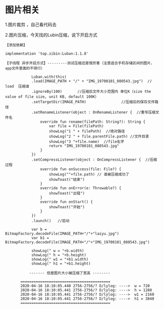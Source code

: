 # 图片相关

  1.图片裁剪 ，自己看代码去
  
  2.图片压缩，今天找的Lubin压缩，说下开启方式
  
    【添加依赖】
  
    implementation 'top.zibin:Luban:1.1.8'
    
    【子线程 异步开启方式】---------测试压缩还是很厉害（注意适合手机存储区间的图片，app文件里面的不得行）
    
                Luban.with(this)
                .load(IMAGE_PATH + "/" + "IMG_19700101_080543.jpg")  // load  压缩谁
                .ignoreBy(100)       //压缩后文件大小范围内 单位K（size the value of file size, unit KB, default 100K）
                .setTargetDir(IMAGE_PATH)                //压缩后的保存文件路径
                .setRenameListener(object : OnRenameListener {  //重写压缩文件名
                    override fun rename(filePath: String?): String {
                        var file = File(filePath)
                        showLog("1 " + filePath)  //绝对路径
                        showLog("2 " + file.parentFile.path) //文件目录
                        showLog("3 "+file.name)  //file名字
                        return "IMG_19700101_080543.jpg"
                    }
                })
                .setCompressListener(object : OnCompressListener {  //压缩过程
                    override fun onSuccess(file: File?) {
                        showLog(""+file.path) // 谁被压缩成功了  
                        showToast("结束")
                    }
                    override fun onError(e: Throwable?) {
                        showToast("出错")
                    }
                    override fun onStart() {
                        showToast("开始")
                    }
                })
                .launch()   //启动
                
                var b = BitmapFactory.decodeFile(IMAGE_PATH+"/"+"laiyu.jpg")
                var b1 = BitmapFactory.decodeFile(IMAGE_PATH+"/"+"IMG_19700101_080543.jpg")
                
                showLog(" w = "+b.width)
                showLog(" h = "+b.height)
                showLog(" w1 = "+b1.width)
                showLog(" h1 = "+b1.height)
                
               ------- 但是图片大小被压缩了宽高 --------
               
           =========================================
           2020-04-16 18:10:05.440 2756-2756/? D/lylog: ---->  w = 720
           2020-04-16 18:10:05.441 2756-2756/? D/lylog: ---->  h = 1280
           2020-04-16 18:10:05.441 2756-2756/? D/lylog: ---->  w1 = 2160
           2020-04-16 18:10:05.441 2756-2756/? D/lylog: ---->  h1 = 3840
           =========================================


